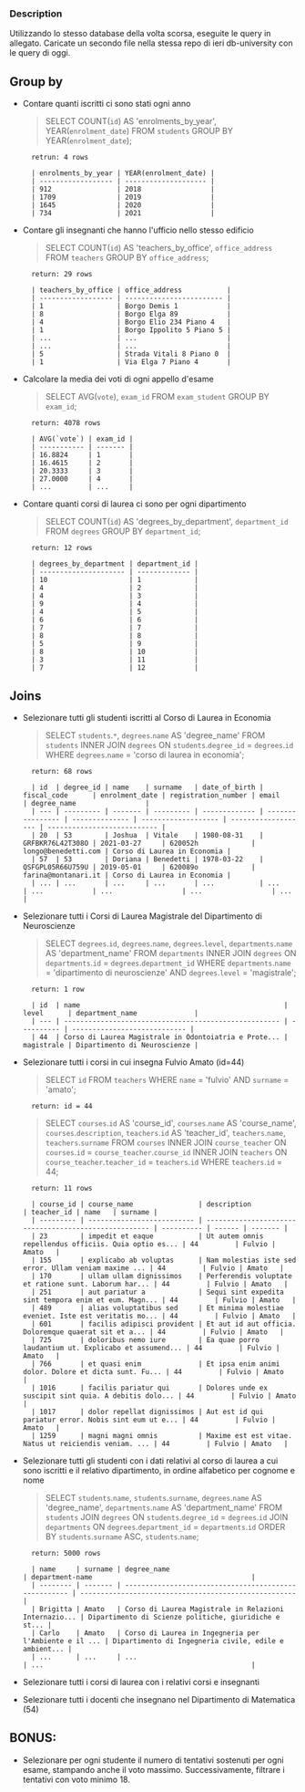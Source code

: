 ### Description

Utilizzando lo stesso database della volta scorsa, eseguite le query in allegato.
Caricate un secondo file nella stessa repo di ieri db-university con le query di oggi.


## Group by

- Contare quanti iscritti ci sono stati ogni anno

    > SELECT COUNT(`id`) AS 'enrolments_by_year', YEAR(`enrolment_date`) 
        FROM `students` 
        GROUP BY YEAR(`enrolment_date`);

        retrun: 4 rows

        | enrolments_by_year | YEAR(enrolment_date) |
        | ------------------ | -------------------- |
        | 912                | 2018                 |
        | 1709               | 2019                 |
        | 1645               | 2020                 |
        | 734                | 2021                 |


- Contare gli insegnanti che hanno l'ufficio nello stesso edificio

    > SELECT COUNT(`id`) AS 'teachers_by_office', `office_address`
        FROM `teachers`
        GROUP BY `office_address`;

        return: 29 rows

        | teachers_by_office | office_address           |
        | ------------------ | ------------------------ |
        | 1                  | Borgo Demis 1            |
        | 8                  | Borgo Elga 89            |
        | 4                  | Borgo Elio 234 Piano 4   |
        | 1                  | Borgo Ippolito 5 Piano 5 |
        | ...                | ...                      |
        | ...                | ...                      |
        | 5                  | Strada Vitali 8 Piano 0  |
        | 1                  | Via Elga 7 Piano 4       |


- Calcolare la media dei voti di ogni appello d'esame

    > SELECT AVG(`vote`), `exam_id` 
        FROM `exam_student` 
        GROUP BY `exam_id`;

        return: 4078 rows

        | AVG(`vote`) | exam_id |
        | ----------- | ------- |
        | 16.8824     | 1       |
        | 16.4615     | 2       |
        | 20.3333     | 3       |
        | 27.0000     | 4       |
        | ...         | ...     |


- Contare quanti corsi di laurea ci sono per ogni dipartimento

    > SELECT COUNT(`id`) AS 'degrees_by_department', `department_id`
        FROM `degrees`
        GROUP BY `department_id`;

        return: 12 rows

        | degrees_by_department | department_id |
        | --------------------- | ------------- |
        | 10                    | 1             |
        | 4                     | 2             |
        | 4                     | 3             |
        | 9                     | 4             |
        | 4                     | 5             |
        | 6                     | 6             |
        | 7                     | 7             |
        | 8                     | 8             |
        | 5                     | 9             |
        | 8                     | 10            |
        | 3                     | 11            |
        | 7                     | 12            |


## Joins

- Selezionare tutti gli studenti iscritti al Corso di Laurea in Economia

    > SELECT `students`.`*`, `degrees`.`name` AS 'degree_name' 
        FROM `students` 
        INNER JOIN `degrees` 
        ON `students`.`degree_id` = `degrees`.`id` 
        WHERE `degrees`.`name` = 'corso di laurea in economia';

        return: 68 rows

        | id  | degree_id | name    | surname   | date_of_birth | fiscal_code      | enrolment_date | registration_number | email               | degree_name                 |
        | --- | --------- | ------- | --------- | ------------- | ---------------- | -------------- | ------------------- | ------------------- | --------------------------- |
        | 20  | 53        | Joshua  | Vitale    | 1980-08-31    | GRFBKR76L42T308O | 2021-03-27     | 620052h             | longo@benedetti.com | Corso di Laurea in Economia |
        | 57  | 53        | Doriana | Benedetti | 1978-03-22    | QSFGPL05R66U759U | 2019-05-01     | 620089o             | farina@montanari.it | Corso di Laurea in Economia |
        | ... | ...       | ...     | ...       | ...           | ...              | ...            | ...                 | ...                 | ...                         |


- Selezionare tutti i Corsi di Laurea Magistrale del Dipartimento di Neuroscienze

    > SELECT `degrees`.`id`, `degrees`.`name`, `degrees`.`level`, `departments`.`name` AS 'department_name' 
        FROM `departments` 
        INNER JOIN `degrees` 
        ON `departments`.`id` = `degrees`.`department_id` 
        WHERE `departments`.`name` = 'dipartimento di neuroscienze' 
        AND `degrees`.`level` = 'magistrale';

        return: 1 row

        | id  | name                                                  | level      | department_name              |
        | --- | ----------------------------------------------------- | ---------- | ---------------------------- |
        | 44  | Corso di Laurea Magistrale in Odontoiatria e Prote... | magistrale | Dipartimento di Neuroscienze |


- Selezionare tutti i corsi in cui insegna Fulvio Amato (id=44)

    > SELECT `id` FROM `teachers` WHERE `name` = 'fulvio' AND `surname` = 'amato'; <!-- to check the teacher's id -->
        
        return: id = 44

    > SELECT `courses`.`id` AS 'course_id', `courses`.`name` AS 'course_name', `courses`.`description`, `teachers`.`id` AS 'teacher_id', `teachers`.`name`, `teachers`.`surname`
        FROM `courses` 
        INNER JOIN `course_teacher` 
        ON `courses`.`id` = `course_teacher`.`course_id` 
        INNER JOIN `teachers` 
        ON `course_teacher`.`teacher_id` = `teachers`.`id`
        WHERE `teachers`.`id` = 44;

        return: 11 rows

        | course_id	| course_name                | description                                           | teacher_id | name   | surname |
        | ---------	| -------------------------- | ----------------------------------------------------- | ---------- | ------ | ------- |
        | 23        | impedit et eaque           | Ut autem omnis repellendus officiis. Quia optio es... | 44         | Fulvio | Amato   |
        | 155       | explicabo ab voluptas      | Nam molestias iste sed error. Ullam veniam maxime ... | 44         | Fulvio | Amato   |
        | 170       | ullam ullam dignissimos    | Perferendis voluptate et ratione sunt. Laborum har... | 44         | Fulvio | Amato   |
        | 251       | aut pariatur a             | Sequi sint expedita sint tempora enim et eum. Magn... | 44         | Fulvio | Amato   |
        | 489       | alias voluptatibus sed     | Et minima molestiae eveniet. Iste est veritatis mo... | 44         | Fulvio | Amato   |
        | 601       | facilis adipisci provident | Et aut id aut officia. Doloremque quaerat sit et a... | 44         | Fulvio | Amato   |
        | 725       | doloribus nemo iure        | Ea quae porro laudantium ut. Explicabo et assumend... | 44         | Fulvio | Amato   |
        | 766       | et quasi enim              | Et ipsa enim animi dolor. Dolore et dicta sunt. Fu... | 44         | Fulvio | Amato   |
        | 1016      | facilis pariatur qui       | Dolores unde ex suscipit sint quia. A debitis dolo... | 44         | Fulvio | Amato   |
        | 1017      | dolor repellat dignissimos | Aut est id qui pariatur error. Nobis sint eum ut e... | 44         | Fulvio | Amato   |
        | 1259      | magni magni omnis          | Maxime est est vitae. Natus ut reiciendis veniam. ... | 44         | Fulvio | Amato   |


- Selezionare tutti gli studenti con i dati relativi al corso di laurea a cui sono iscritti e il relativo dipartimento, in ordine alfabetico per cognome e nome

    > SELECT `students`.`name`, `students`.`surname`, `degrees`.`name` AS 'degree_name', `departments`.`name` AS 'department_name'
        FROM `students` 
        JOIN `degrees` 
        ON `students`.`degree_id` = `degrees`.`id` 
        JOIN `departments` 
        ON `degrees`.`department_id` = `departments`.`id`
        ORDER BY `students`.`surname` ASC, `students`.`name`;

        return: 5000 rows

        | name     | surname | degree_name                                           | department-name                                       |
        | -------- | ------- | ----------------------------------------------------- | ----------------------------------------------------- |
        | Brigitta | Amato   | Corso di Laurea Magistrale in Relazioni Internazio... | Dipartimento di Scienze politiche, giuridiche e st... |
        | Carlo    | Amato   | Corso di Laurea in Ingegneria per l'Ambiente e il ... | Dipartimento di Ingegneria civile, edile e ambient... |
        | ...      | ...     | ...                                                   | ...                                                   |


- Selezionare tutti i corsi di laurea con i relativi corsi e insegnanti

- Selezionare tutti i docenti che insegnano nel Dipartimento di Matematica (54)


## BONUS: 

- Selezionare per ogni studente il numero di tentativi sostenuti per ogni esame, stampando anche il voto massimo. Successivamente, filtrare i tentativi con voto minimo 18.